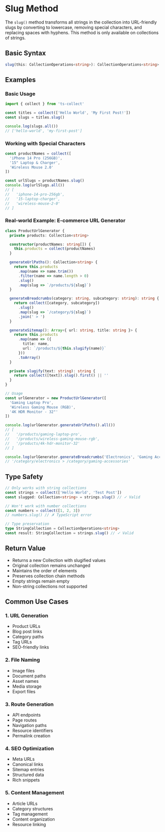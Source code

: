 # Slug Method

The `slug()` method transforms all strings in the collection into URL-friendly slugs by converting to lowercase, removing special characters, and replacing spaces with hyphens. This method is only available on collections of strings.

## Basic Syntax

```typescript
slug(this: CollectionOperations<string>): CollectionOperations<string>
```

## Examples

### Basic Usage

```typescript
import { collect } from 'ts-collect'

const titles = collect(['Hello World', 'My First Post!'])
const slugs = titles.slug()

console.log(slugs.all())
// ['hello-world', 'my-first-post']
```

### Working with Special Characters

```typescript
const productNames = collect([
  'iPhone 14 Pro (256GB)',
  '15" Laptop & Charger',
  'Wireless Mouse 2.0'
])

const urlSlugs = productNames.slug()
console.log(urlSlugs.all())
// [
//   'iphone-14-pro-256gb',
//   '15-laptop-charger',
//   'wireless-mouse-2-0'
// ]
```

### Real-world Example: E-commerce URL Generator

```typescript
class ProductUrlGenerator {
  private products: Collection<string>

  constructor(productNames: string[]) {
    this.products = collect(productNames)
  }

  generateUrlPaths(): Collection<string> {
    return this.products
      .map(name => name.trim())
      .filter(name => name.length > 0)
      .slug()
      .map(slug => `/products/${slug}`)
  }

  generateBreadcrumbs(category: string, subcategory: string): string {
    return collect([category, subcategory])
      .slug()
      .map(slug => `/category/${slug}`)
      .join(' > ')
  }

  generateSitemap(): Array<{ url: string, title: string }> {
    return this.products
      .map(name => ({
        title: name,
        url: `/products/${this.slugify(name)}`
      }))
      .toArray()
  }

  private slugify(text: string): string {
    return collect([text]).slug().first() || ''
  }
}

// Usage
const urlGenerator = new ProductUrlGenerator([
  'Gaming Laptop Pro',
  'Wireless Gaming Mouse (RGB)',
  '4K HDR Monitor - 32"'
])

console.log(urlGenerator.generateUrlPaths().all())
// [
//   '/products/gaming-laptop-pro',
//   '/products/wireless-gaming-mouse-rgb',
//   '/products/4k-hdr-monitor-32'
// ]

console.log(urlGenerator.generateBreadcrumbs('Electronics', 'Gaming Accessories'))
// '/category/electronics > /category/gaming-accessories'
```

## Type Safety

```typescript
// Only works with string collections
const strings = collect(['Hello World', 'Test Post'])
const slugged: Collection<string> = strings.slug() // ✓ Valid

// Won't work with number collections
const numbers = collect([1, 2, 3])
// numbers.slug() // ✗ TypeScript error

// Type preservation
type StringCollection = CollectionOperations<string>
const result: StringCollection = strings.slug() // ✓ Valid
```

## Return Value

- Returns a new Collection<string> with slugified values
- Original collection remains unchanged
- Maintains the order of elements
- Preserves collection chain methods
- Empty strings remain empty
- Non-string collections not supported

## Common Use Cases

### 1. URL Generation

- Product URLs
- Blog post links
- Category paths
- Tag URLs
- SEO-friendly links

### 2. File Naming

- Image files
- Document paths
- Asset names
- Media storage
- Export files

### 3. Route Generation

- API endpoints
- Page routes
- Navigation paths
- Resource identifiers
- Permalink creation

### 4. SEO Optimization

- Meta URLs
- Canonical links
- Sitemap entries
- Structured data
- Rich snippets

### 5. Content Management

- Article URLs
- Category structures
- Tag management
- Content organization
- Resource linking
